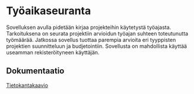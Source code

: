 # Työaikaseuranta

Sovelluksen avulla pidetään kirjaa projekteihin käytetystä työajasta. Tarkoituksena on seurata projektiin arvioidun työajan suhteen toteutunutta työmäärää. Jatkossa sovellus tuottaa parempia arvioita eri tyyppisten projektien suunnitteluun ja budjetointiin. Sovellusta on mahdollista käyttää useamman rekisteröityneen käyttäjän.

## Dokumentaatio

[Tietokantakaavio](https://github.com/tjvalkonen/tyoaikaseuranta/blob/master/dokumentointi/Tietokantakaavio.png)
